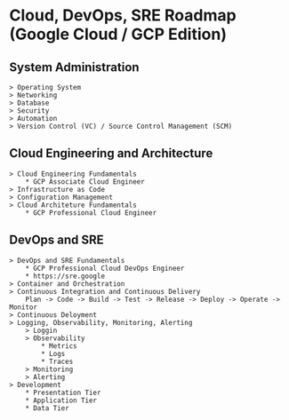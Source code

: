 # Cloud, DevOps, SRE Roadmap (Google Cloud / GCP Edition)

## System Administration
    > Operating System
    > Networking
    > Database
    > Security
    > Automation
    > Version Control (VC) / Source Control Management (SCM)

## Cloud Engineering and Architecture
    > Cloud Engineering Fundamentals
        * GCP Associate Cloud Engineer
    > Infrastructure as Code
    > Configuration Management
    > Cloud Architeture Fundamentals
        * GCP Professional Cloud Engineer

## DevOps and SRE
    > DevOps and SRE Fundamentals
        * GCP Professional Cloud DevOps Engineer
        * https://sre.google
    > Container and Orchestration
    > Continuous Integration and Continuous Delivery
        Plan -> Code -> Build -> Test -> Release -> Deploy -> Operate -> Monitor
    > Continuous Deloyment
    > Logging, Observability, Monitoring, Alerting
        > Loggin
        > Observability
            * Metrics
            * Logs
            * Traces
        > Monitoring
        > Alerting
    > Development
        * Presentation Tier
        * Application Tier
        * Data Tier